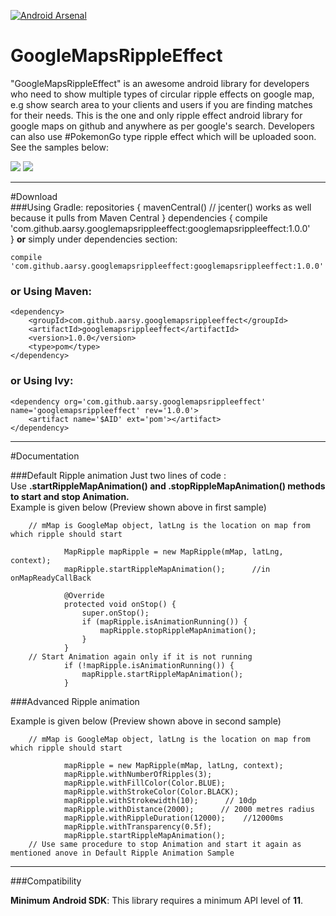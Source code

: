 [![Android Arsenal](https://img.shields.io/badge/Android%20Arsenal-GoogleMapsRippleEffect-green.svg?style=true)](https://android-arsenal.com/details/1/4126)

# GoogleMapsRippleEffect
"GoogleMapsRippleEffect" is an awesome android library for developers who need to show multiple types of circular ripple effects on google map, e.g show search area to your clients and users if you are finding matches for their needs. This is the one and only ripple effect android library for google maps on github and anywhere as per google's search. Developers can also use #PokemonGo type ripple effect which will be uploaded soon. See the samples below:


![](https://github.com/arsy1995/GoogleMapsRippleEffect/blob/master/gifs/Sample2.gif)                ![](https://github.com/arsy1995/GoogleMapsRippleEffect/blob/master/gifs/Sample1.gif)


------    

#Download    
###Using Gradle:
    repositories {
    mavenCentral() // jcenter() works as well because it pulls from Maven Central
    }
    dependencies {
    	compile 'com.github.aarsy.googlemapsrippleeffect:googlemapsrippleeffect:1.0.0'    
    }
 **or** simply under dependencies section:   
  
    compile 'com.github.aarsy.googlemapsrippleeffect:googlemapsrippleeffect:1.0.0'

### or Using Maven:
    <dependency>
        <groupId>com.github.aarsy.googlemapsrippleeffect</groupId>
        <artifactId>googlemapsrippleeffect</artifactId>
        <version>1.0.0</version>
        <type>pom</type>
    </dependency>

### or Using Ivy:         
    <dependency org='com.github.aarsy.googlemapsrippleeffect' name='googlemapsrippleeffect' rev='1.0.0'>
      	<artifact name='$AID' ext='pom'></artifact>
    </dependency>

------

#Documentation

###Default Ripple animation
Just two lines of code :  
Use **.startRippleMapAnimation() and .stopRippleMapAnimation() methods to start and stop Animation.**     
Example is given below (Preview shown above in first sample)
  
        // mMap is GoogleMap object, latLng is the location on map from which ripple should start
              
                MapRipple mapRipple = new MapRipple(mMap, latLng, context);
                mapRipple.startRippleMapAnimation();      //in onMapReadyCallBack
        
                @Override
                protected void onStop() {
                    super.onStop();
                    if (mapRipple.isAnimationRunning()) {
                        mapRipple.stopRippleMapAnimation();
                    }
                }
        // Start Animation again only if it is not running
                if (!mapRipple.isAnimationRunning()) {
                    mapRipple.startRippleMapAnimation();
                }
     

###Advanced Ripple animation

Example is given below (Preview shown above in second sample)
  
        // mMap is GoogleMap object, latLng is the location on map from which ripple should start
              
                mapRipple = new MapRipple(mMap, latLng, context);
                mapRipple.withNumberOfRipples(3);
                mapRipple.withFillColor(Color.BLUE);
                mapRipple.withStrokeColor(Color.BLACK);
                mapRipple.withStrokewidth(10);      // 10dp
                mapRipple.withDistance(2000);      // 2000 metres radius
                mapRipple.withRippleDuration(12000);    //12000ms
                mapRipple.withTransparency(0.5f);
                mapRipple.startRippleMapAnimation();
        // Use same procedure to stop Animation and start it again as mentioned anove in Default Ripple Animation Sample
				
------

###Compatibility

**Minimum Android SDK**: This library requires a minimum API level of **11**.    

